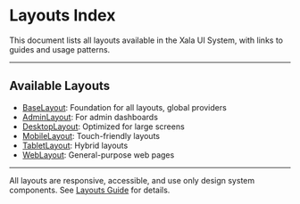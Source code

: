 # Layouts Index

This document lists all layouts available in the Xala UI System, with links to guides and usage patterns.

---

## Available Layouts

- [BaseLayout](/src/layouts/BaseLayout.tsx): Foundation for all layouts, global providers
- [AdminLayout](/src/layouts/admin/): For admin dashboards
- [DesktopLayout](/src/layouts/desktop/): Optimized for large screens
- [MobileLayout](/src/layouts/mobile/): Touch-friendly layouts
- [TabletLayout](/src/layouts/tablet/): Hybrid layouts
- [WebLayout](/src/layouts/web/): General-purpose web pages

---

All layouts are responsive, accessible, and use only design system components. See [Layouts Guide](./layouts.md) for details.
